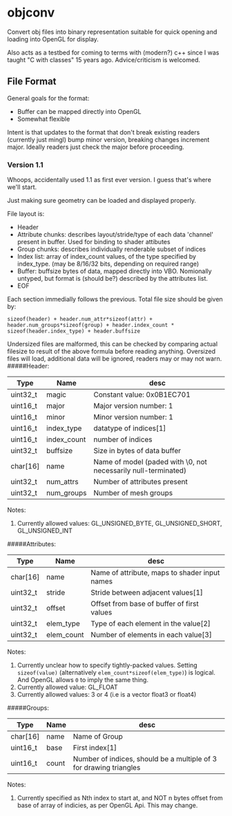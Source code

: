 # objconv

Convert obj files into binary representation suitable for quick opening and loading into OpenGL for display.

Also acts as a testbed for coming to terms with (modern?) c++ since I was taught "C with classes" 15 years ago. 
Advice/criticism is welcomed.

## File Format
General goals for the format:
 * Buffer can be mapped directly into OpenGL
 * Somewhat flexible
 
Intent is that updates to the format that don't break existing readers (currently just mingl) bump minor version, breaking changes increment major.
Ideally readers just check the major before proceeding.

### Version 1.1
Whoops, accidentally used 1.1 as first ever version. I guess that's where we'll start.

Just making sure geometry can be loaded and displayed properly.

File layout is:
 * Header
 * Attribute chunks: describes layout/stride/type of each data 'channel' present in buffer. Used for binding to shader attibutes
 * Group chunks: describes individually renderable subset of indices
 * Index list: array of index_count values, of the type specified by index_type. (may be 8/16/32 bits, depending on required range)
 * Buffer: buffsize bytes of data, mapped directly into VBO. Nomionally untyped, but format is (should be?) described by the attributes list.
 * EOF
 
Each section immedially follows the previous. Total file size should be given by: 

`sizeof(header) + header.num_attr*sizeof(attr) + header.num_groups*sizeof(group) + header.index_count * sizeof(header.index_type) + header.buffsize`

Undersized files are malformed, this can be checked by comparing actual filesize to result of the above formula before reading anything.
Oversized files will load, additional data will be ignored, readers may or may not warn.
#####Header:

| Type   | Name      | desc |
|--------|-----------|------|
|uint32_t|magic      | Constant value: 0x0B1EC701   |
|uint16_t|major      | Major version number: 1      |
|uint16_t|minor      | Minor version number: 1      |
|uint16_t|index_type | datatype of indices[1]       |
|uint16_t|index_count| number of indices            |
|uint32_t|buffsize   | Size in bytes of data buffer |
|char[16]|name       | Name of model (paded with \0, not necessarily null-terminated)|
|uint32_t|num_attrs  | Number of attributes present |
|uint32_t|num_groups | Number of mesh groups        |
Notes:

1. Currently allowed values: GL_UNSIGNED_BYTE, GL_UNSIGNED_SHORT, GL_UNSIGNED_INT

#####Attributes:

| Type   | Name      | desc |
|--------|-----------|------|
|char[16]| name      | Name of attribute, maps to shader input names |
|uint32_t| stride    | Stride between adjacent values[1]             |
|uint32_t| offset    | Offset from base of buffer of first values    |
|uint32_t| elem_type | Type of each element in the value[2]          |
|uint32_t| elem_count| Number of elements in each value[3]           |
Notes:

1. Currently unclear how to specify tightly-packed values. Setting `sizeof(value)` (alternatively `elem_count*sizeof(elem_type)`) is logical.
And OpenGL allows `0` to imply the same thing.
2. Currently allowed value: GL_FLOAT
3. Currently allowed values: 3 or 4 (i.e is a vector float3 or float4)

#####Groups:

| Type   | Name      | desc |
|--------|-----------|------|
|char[16]| name      | Name of Group    |
|uint16_t| base      | First index[1]   |
|uint16_t| count     | Number of indices, should be a multiple of 3 for drawing triangles |
Notes:

1. Currently specified as Nth index to start at, and NOT n bytes offset from base of array of indicies, as per OpenGL Api. This may change.
